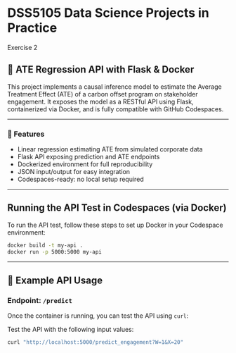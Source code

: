 # DSS5105 Data Science Projects in Practice
Exercise 2

## 🧠 ATE Regression API with Flask & Docker

This project implements a causal inference model to estimate the Average Treatment Effect (ATE) of a carbon offset program on stakeholder engagement. It exposes the model as a RESTful API using Flask, containerized via Docker, and is fully compatible with GitHub Codespaces.

---

### 🚀 Features

- Linear regression estimating ATE from simulated corporate data
- Flask API exposing prediction and ATE endpoints
- Dockerized environment for full reproducibility
- JSON input/output for easy integration
- Codespaces-ready: no local setup required

---

## Running the API Test in Codespaces (via Docker)

To run the API test, follow these steps to set up Docker in your Codespace environment:

```bash
docker build -t my-api .
docker run -p 5000:5000 my-api
```

---

## 🧪 Example API Usage
### Endpoint: `/predict`
Once the container is running, you can test the API using `curl`:

Test the API with the following input values:
```bash
curl "http://localhost:5000/predict_engagement?W=1&X=20"
```
